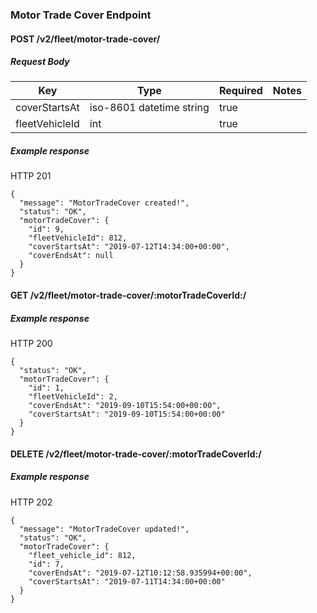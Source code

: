 ### Motor Trade Cover Endpoint

#### POST /v2/fleet/motor-trade-cover/

##### Request Body

| Key | Type | Required | Notes |
| --- | --- | --- | --- |
| coverStartsAt | iso-8601 datetime string | true |
| fleetVehicleId | int | true |


##### Example response

HTTP 201

```
{
  "message": "MotorTradeCover created!",
  "status": "OK",
  "motorTradeCover": {
    "id": 9,
    "fleetVehicleId": 812,
    "coverStartsAt": "2019-07-12T14:34:00+00:00",
    "coverEndsAt": null
  }
}
```

#### GET /v2/fleet/motor-trade-cover/:motorTradeCoverId:/

##### Example response

HTTP 200

```
{
  "status": "OK",
  "motorTradeCover": {
    "id": 1,
    "fleetVehicleId": 2,
    "coverEndsAt": "2019-09-10T15:54:00+00:00",
    "coverStartsAt": "2019-09-10T15:54:00+00:00"
  }
}
```

#### DELETE /v2/fleet/motor-trade-cover/:motorTradeCoverId:/

##### Example response

HTTP 202

```
{
  "message": "MotorTradeCover updated!",
  "status": "OK",
  "motorTradeCover": {
    "fleet_vehicle_id": 812,
    "id": 7,
    "coverEndsAt": "2019-07-12T10:12:58.935994+00:00",
    "coverStartsAt": "2019-07-11T14:34:00+00:00"
  }
}
```

